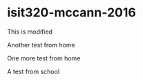 # isit320-mccann-2016

This is modified

Another test from home

One more test from home

A test from school